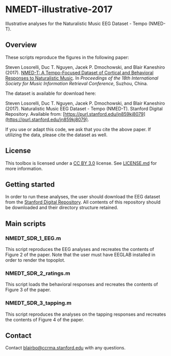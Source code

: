 # NMEDT-illustrative-2017

Illustrative analyses for the Naturalistic Music EEG Dataset - Tempo (NMED-T). 

## Overview
These scripts reproduce the figures in the following paper: 

Steven Losorelli, Duc T. Nguyen, Jacek P. Dmochowski, and Blair Kaneshiro (2017). [NMED-T: A Tempo-Focused Dataset of Cortical and Behavioral Responses to Naturalistic Music](https://ccrma.stanford.edu/groups/meri/assets/pdf/losorelli2017ISMIR.pdf). In *Proceedings of the 18th International Society for Music Information Retrieval Conference*, Suzhou, China.

The dataset is available for download here:

Steven Losorelli, Duc T. Nguyen, Jacek P. Dmochowski, and Blair Kaneshiro (2017). Naturalistic Music EEG Dataset - Tempo (NMED-T). Stanford Digital Repository. Available from: [https://purl.stanford.edu/jn859kj8079](https://purl.stanford.edu/jn859kj8079).

If you use or adapt this code, we ask that you cite the above paper. If utilizing the data, please cite the dataset as well.

## License
This toolbox is licensed under a [CC BY 3.0](https://creativecommons.org/licenses/by/3.0/) license. See [LICENSE.md](LICENSE.md) for more information.

## Getting started
In order to run these analyses, the user should download the EEG dataset from the [Stanford Digital Repository](https://purl.stanford.edu/jn859kj8079). All contents of this repository should be downloaded and their directory structure retained.

## Main scripts

### NMEDT\_SDR\_1\_EEG.m
This script reproduces the EEG analyses and recreates the contents of Figure 2 of the paper. Note that the user must have EEGLAB installed in order to render the topoplot. 

### NMEDT\_SDR\_2\_ratings.m
This script loads the behavioral responses and recreates the contents of Figure 3 of the paper. 

### NMEDT\_SDR\_3\_tapping.m
This script reproduces the analyses on the tapping responses and recreates the contents of Figure 4 of the paper. 

## Contact
Contact blairbo@ccrma.stanford.edu with any questions.